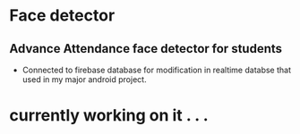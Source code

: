 # Face detector 


## Advance Attendance face detector for students


- Connected to firebase database for modification in realtime databse that used in my major android project.

# currently working on it . . .

